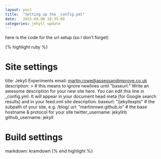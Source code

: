 ```yaml
---
layout: post
title:  "Setting up the _config.yml"
date:   2015-04-08 10:35:06
categories: jekyll update
---
```


here is the code for the url setup (so I don't forget)

{% highlight ruby %}
# Site settings
title: Jekyll Experiments
email: martin.rowe@assessandimprove.co.uk
description: > # this means to ignore newlines until "baseurl:"
  Write an awesome description for your new site here. You can edit this
  line in _config.yml. It will appear in your document head meta (for
  Google search results) and in your feed.xml site description.
baseurl: "/jekyllexpts" # the subpath of your site, e.g. /blog/
url: "martinrowe.github.io" # the base hostname & protocol for your site
twitter_username: jekyllrb
github_username:  jekyll

# Build settings
markdown: kramdown
{% end highlight %}